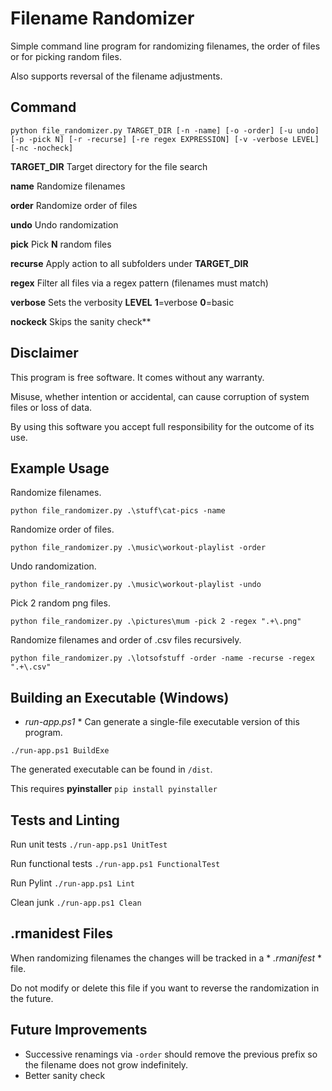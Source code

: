 # Filename Randomizer
Simple command line program for randomizing filenames, the order of files or for picking random files.

Also supports reversal of the filename adjustments.

## Command

`python file_randomizer.py TARGET_DIR [-n -name] [-o -order] [-u undo] [-p -pick N] [-r -recurse] [-re regex EXPRESSION] [-v -verbose LEVEL] [-nc -nocheck]`

**TARGET_DIR** Target directory for the file search

**name** Randomize filenames

**order** Randomize order of files

**undo** Undo randomization

**pick** Pick **N** random files

**recurse** Apply action to all subfolders under **TARGET_DIR**

**regex** Filter all files via a regex pattern (filenames must match)

**verbose** Sets the verbosity **LEVEL** **1**=verbose **0**=basic

**nockeck** Skips the sanity check**

## Disclaimer
This program is free software. It comes without any warranty.

Misuse, whether intention or accidental, can cause corruption of system files or loss of data.

By using this software you accept full responsibility for the outcome of its use.

## Example Usage

Randomize filenames.

`python file_randomizer.py .\stuff\cat-pics -name`

Randomize order of files.

`python file_randomizer.py .\music\workout-playlist -order`

Undo randomization.

`python file_randomizer.py .\music\workout-playlist -undo`

Pick 2 random png files.

`python file_randomizer.py .\pictures\mum -pick 2 -regex ".+\.png"`

Randomize filenames and order of .csv files recursively.

`python file_randomizer.py .\lotsofstuff -order -name -recurse -regex ".+\.csv"`

## Building an Executable (Windows)

* *run-app.ps1* * Can generate a single-file executable version of this program.

`./run-app.ps1 BuildExe`

The generated executable can be found in `/dist`.

This requires **pyinstaller** `pip install pyinstaller`

## Tests and Linting

Run unit tests `./run-app.ps1 UnitTest`

Run functional tests `./run-app.ps1 FunctionalTest`

Run Pylint `./run-app.ps1 Lint`

Clean junk `./run-app.ps1 Clean`

## .rmanidest Files
When randomizing filenames the changes will be tracked in a * *.rmanifest* * file.

Do not modify or delete this file if you want to reverse the randomization in the future.

## Future Improvements
- Successive renamings via `-order` should remove the previous prefix so the filename does not grow indefinitely.
- Better sanity check
